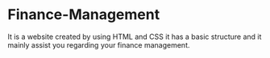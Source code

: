 # Finance-Management
 It is a website created by using HTML and CSS it has a basic structure and it mainly assist you regarding your finance management.
